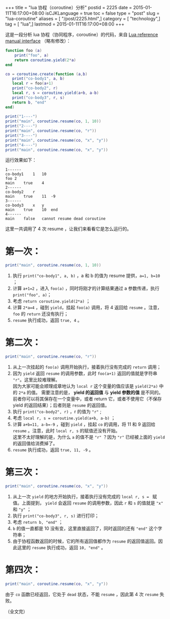 +++
title = "lua 协程（coroutine）分析"
postid = 2225
date = 2015-01-11T16:17:00+08:00
isCJKLanguage = true
toc = false
type = "post"
slug = "lua-coroutine"
aliases = [ "/post/2225.html",]
category = [ "technology",]
tag = [ "lua",]
lastmod = 2015-01-11T16:17:00+08:00
+++


这是一段分析 lua 协程（协同程序，coroutine）的代码，来自 [Lua reference manual interface][1] （略有修改）：

``` lua
function foo (a)
	print("foo", a)
	return coroutine.yield(2*a)
end

co = coroutine.create(function (a,b)
   print("co-body1", a, b)
   local r = foo(a+1)
   print("co-body2", r)
   local r, s = coroutine.yield(a+b, a-b)
   print("co-body3", r, s)
   return b, "end"
end)
	
print("1----")
print("main", coroutine.resume(co, 1, 10))
print("2----")
print("main", coroutine.resume(co, "r"))
print("3----")
print("main", coroutine.resume(co, "x", "y"))
print("4----")
print("main", coroutine.resume(co, "x", "y"))
```

运行效果如下： <!--more-->

```
1------
co-body1	1	10
foo	2
main	true	4
2------
co-body2	r
main	true	11	-9
3------
co-body3	x	y
main	true	10	end
4------
main	false	cannot resume dead coroutine
```

这里一共调用了 4 次 resume ，让我们来看看它是怎么运行的。

# 第一次：

``` lua
print("main", coroutine.resume(co, 1, 10))
```

1. 执行 `print("co-body1", a, b)` ，a 和 b 的值为 resume 提供，`a=1, b=10` ；
2. 计算 `a+1=2` ，进入 `foo(a)` ，同时将刚才的计算结果通过 a 参数传递，执行 `print("foo", a)`；
3. 考虑 `return coroutine.yield(2*a)` ；
4. 计算 `2*a=4` ，碰到 `yield`，挂起 `foo(a)` 调用，将 4 返回给 `resume` 。注意，`foo` 的 `return` 还没有执行；
4. `resume` 执行成功，返回 `true, 4` 。

# 第二次：

``` lua
print("main", coroutine.resume(co, "r"))
```

1. 从上一次挂起的 `foo(a)` 调用开始执行，接着执行没有完成的 `return` 调用；
2. 因为 `yield` 返回 `resume` 的调用参数，此时 `foo(a+1)` 返回的值就是字符串 `"r"`。这里比较难理解。  
因为大家可能会顺理成章地认为 `local r` 这个变量的值应该是 `yield(2*a)` 中的 `2*a` 的值。
需要注意的是， **yield 的返回值** 与 **yield 参数的值** 是不同的。  
前者你可以将其保存在一个变量中，或者 return 它，或者不使用它（不保存 yield 的返回结果）；后者则是 `resume` 的返回值。
3. 执行 `print("co-body2", r)` ，r 的值为 `"r"` ;
4. 考虑 `local r, s = coroutine.yield(a+b, a-b)` ；
5. 计算 `a+b=11, a-b=-9` ，碰到 `yield` ，挂起 `co` 的调用，将 11 和 9 返回给 `resume` 。注意，此时 `local r, s` 的赋值还没有开始。  
这里不太好理解的是，为什么 `a` 的值不是 `"r"` ？因为 `"r"` 已经被上面的 `yield` 的返回值给消费掉了。
6. `resume` 执行成功，返回 `true, 11, -9` 。

# 第三次：

``` lua
print("main", coroutine.resume(co, "x", "y"))
```

1. 从上一次 `yield` 的地方开始执行，接着执行没有完成的 `local r, s = ` 赋值。上面提到， `yield` 会返回 `resume` 的调用参数，因此 `r` 和 `s` 的值就是 `"x"` 和 `"y"` ；
2. 执行 `print("co-body3", r, s)` 进行打印；
3. 考虑 `return b, "end"` ；
4. `b` 的值一直都是 10 没有变，这里直接返回了，同时返回的还有 `"end"` 这个字符串；
5. 由于协程函数返回的时候，它的所有返回值都作为 `resume` 的返回值返回。因此这里的 `resume` 执行成功，返回 `10, "end"` 。


# 第四次：

``` lua
print("main", coroutine.resume(co, "x", "y"))
```

由于 `co` 函数已经返回，它处于 `dead` 状态，不能 `resume` ，因此第 4 次 `resume` 失败。

（全文完）

[1]: http://pgl.yoyo.org/luai/i/2.11+Coroutines
